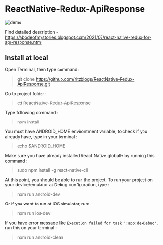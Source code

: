 # ReactNative-Redux-ApiResponse


![demo](https://github.com/ritzblogs/ReactNative-Redux-ApiResponse/blob/main/Simulator%20Screen%20Shot%20-%20iPhone%2012%20-%202021-07-25%20at%2018.00.58.png=250x450)  


Find detailed description -https://abodeofmystories.blogspot.com/2021/07/react-native-redux-for-api-response.html



## Install at local
Open Terminal, then type command:  
> git clone  https://github.com/ritzblogs/ReactNative-Redux-ApiResponse.git

Go to project folder :
> cd ReactNative-Redux-ApiResponse

Type following command :  
> npm install  

You must have ANDROID_HOME environtment variable, to check if you already have, type in your terminal :  
> echo $ANDROID_HOME  

Make sure you have already installed React Native globally by running this command :  
> sudo npm install -g react-native-cli

At this point, you should be able to run the project.
To run your project on your device/emulator at Debug configuration, type :
> npm run android-dev  

Or if you want to run at iOS simulator, run:  
> npm run ios-dev
 
If you have error message like `Execution failed for task ':app:dexDebug'.` run this on your terminal :  
> npm run android-clean


